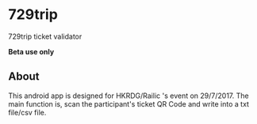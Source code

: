 # 729trip
729trip ticket validator

**Beta use only**

## About

This android app is designed for HKRDG/Railic 's event on 29/7/2017.
The main function is, scan the participant's ticket QR Code and write into a txt file/csv file.
